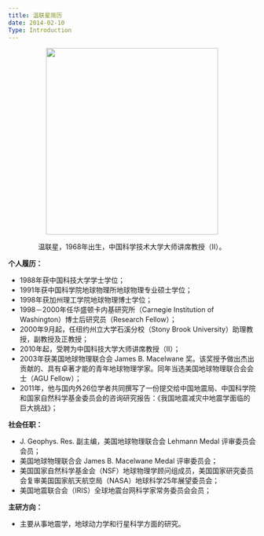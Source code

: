 ```yaml
---
title: 温联星简历
date: 2014-02-10
Type: Introduction
---
```


<!-- {{<figure src="/images/WenLianXing.jpg" caption=" 温联星，1968年出生，中国科技大学大师讲席教授（II）。">}} -->
<figure>
<center>
<img src="/images/WenLianXing.jpg" width="350" height="380" />
<p> 温联星，1968年出生，中国科学技术大学大师讲席教授（II）。</p>
</center>
</figure>

**个人履历：**

- 1988年获中国科技大学学士学位；
- 1991年获中国科学院地球物理所地球物理专业硕士学位；
- 1998年获加州理工学院地球物理博士学位；
- 1998－2000年任华盛顿卡内基研究所（Carnegie Institution of Washington）博士后研究员（Research Fellow）；
- 2000年9月起，任纽约州立大学石溪分校（Stony Brook University）助理教授，副教授及正教授；
- 2010年起，受聘为中国科技大学大师讲席教授（II）；
- 2003年获美国地球物理联合会 James B. Macelwane 奖。该奖授予做出杰出贡献的、具有卓著才能的青年地球物理学家。同年当选美国地球物理联合会会士（AGU Fellow）；
- 2011年，他与国内外26位学者共同撰写了一份提交给中国地震局、中国科学院和国家自然科学基金委员会的咨询研究报告：《我国地震减灾中地震学面临的巨大挑战》；

**社会任职：**

- J. Geophys. Res. 副主编，美国地球物理联合会 Lehmann Medal 评审委员会会员；
- 美国地球物理联合会 James B. Macelwane Medal 评审委员会；
- 美国国家自然科学基金会（NSF）地球物理学顾问组成员，美国国家研究委员会复审美国国家航天航空局（NASA）地球科学25年展望委员会；
- 美国地震联合会（IRIS）全球地震台网科学家常务委员会会员；

**主研方向：**

- 主要从事地震学，地球动力学和行星科学方面的研究。
